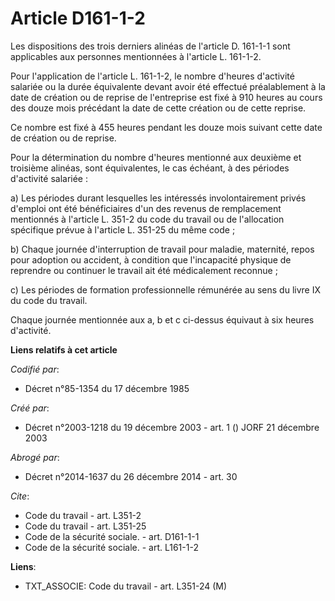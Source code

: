 # Article D161-1-2

Les dispositions des trois derniers alinéas de l'article D. 161-1-1 sont applicables aux personnes mentionnées à l'article L.
161-1-2.

Pour l'application de l'article L. 161-1-2, le nombre d'heures d'activité salariée ou la durée équivalente devant avoir été
effectué préalablement à la date de création ou de reprise de l'entreprise est fixé à 910 heures au cours des douze mois
précédant la date de cette création ou de cette reprise.

Ce nombre est fixé à 455 heures pendant les douze mois suivant cette date de création ou de reprise.

Pour la détermination du nombre d'heures mentionné aux deuxième et troisième alinéas, sont équivalentes, le cas échéant, à
des périodes d'activité salariée :

a) Les périodes durant lesquelles les intéressés involontairement privés d'emploi ont été bénéficiaires d'un des revenus de
remplacement mentionnés à l'article L. 351-2 du code du travail ou de l'allocation spécifique prévue à l'article L. 351-25 du
même code ;

b) Chaque journée d'interruption de travail pour maladie, maternité, repos pour adoption ou accident, à condition que
l'incapacité physique de reprendre ou continuer le travail ait été médicalement reconnue ;

c) Les périodes de formation professionnelle rémunérée au sens du livre IX du code du travail.

Chaque journée mentionnée aux a, b et c ci-dessus équivaut à six heures d'activité.

**Liens relatifs à cet article**

_Codifié par_:

  - Décret n°85-1354 du 17 décembre 1985

_Créé par_:

  - Décret n°2003-1218 du 19 décembre 2003 - art. 1 () JORF 21 décembre 2003

_Abrogé par_:

  - Décret n°2014-1637 du 26 décembre 2014 - art. 30

_Cite_:

  - Code du travail - art. L351-2
  - Code du travail - art. L351-25
  - Code de la sécurité sociale. - art. D161-1-1
  - Code de la sécurité sociale. - art. L161-1-2

**Liens**:

  - TXT_ASSOCIE: Code du travail - art. L351-24 (M)
